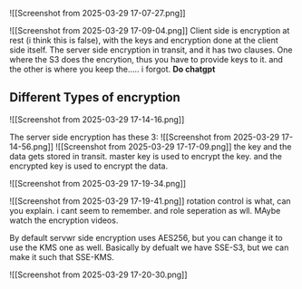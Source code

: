 ![[Screenshot from 2025-03-29 17-07-27.png]]

![[Screenshot from 2025-03-29 17-09-04.png]]
Client side is encryption at rest (i think this is false), with the keys and encryption done at the client side itself.
The server side encryption in transit, and it has two clauses. One where the S3 does the encrytion, thus you have to provide keys to it. and the other is where you keep the..... i forgot.
**Do chatgpt**


## Different Types of encryption
![[Screenshot from 2025-03-29 17-14-16.png]]

The server side encryption has these 3:
![[Screenshot from 2025-03-29 17-14-56.png]]
![[Screenshot from 2025-03-29 17-17-09.png]]
the key and the data gets stored in transit. master key is used to encrypt the key. and the encrypted key is used to encrypt the data.

![[Screenshot from 2025-03-29 17-19-34.png]]

![[Screenshot from 2025-03-29 17-19-41.png]]
rotation control is what, can you explain. i cant seem to remember. and role seperation as wll.
MAybe watch the encryption videos.


By default servwr side encryption uses AES256, but you can change it to use the KMS one as well. Basically by defualt we have SSE-S3, but we can make it such that SSE-KMS.

![[Screenshot from 2025-03-29 17-20-30.png]]


